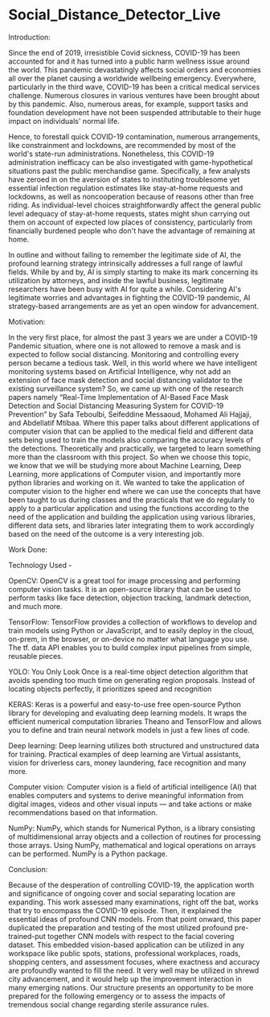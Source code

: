 # Social_Distance_Detector_Live
Introduction:

Since the end of 2019, irresistible Covid sickness, COVID-19 has been accounted for and it has turned into a public harm wellness issue around the world. This pandemic devastatingly affects social orders and economies all over the planet causing a worldwide wellbeing emergency. Everywhere, particularly in the third wave, COVID-19 has been a critical medical services challenge. Numerous closures in various ventures have been brought about by this pandemic. Also, numerous areas, for example, support tasks and foundation development have not been suspended attributable to their huge impact on individuals' normal life.

Hence, to forestall quick COVID-19 contamination, numerous arrangements, like constrainment and lockdowns, are recommended by most of the world's state-run administrations. Nonetheless, this COVID-19 administration inefficacy can be also investigated with game-hypothetical situations past the public merchandise game. Specifically, a few analysts have zeroed in on the aversion of states to instituting troublesome yet essential infection regulation estimates like stay-at-home requests and lockdowns, as well as noncooperation because of reasons other than free riding. As individual-level choices straightforwardly affect the general public level adequacy of stay-at-home requests, states might shun carrying out them on account of expected low places of consistency, particularly from financially burdened people who don't have the advantage of remaining at home.

In outline and without failing to remember the legitimate side of AI, the profound learning strategy intrinsically addresses a full range of lawful fields. While by and by, AI is simply starting to make its mark concerning its utilization by attorneys, and inside the lawful business, legitimate researchers have been busy with AI for quite a while. Considering AI's legitimate worries and advantages in fighting the COVID-19 pandemic, AI strategy-based arrangements are as yet an open window for advancement.

Motivation:

In the very first place, for almost the past 3 years we are under a COVID-19 Pandemic situation, where one is not allowed to remove a mask and is expected to follow social distancing. Monitoring and controlling every person became a tedious task. Well, in this world where we have intelligent monitoring systems based on Artificial Intelligence, why not add an extension of face mask detection and social distancing validator to the existing surveillance system? So, we came up with one of the research papers namely “Real-Time Implementation of AI-Based Face Mask Detection and Social Distancing Measuring System for COVID-19 Prevention” by Safa Teboulbi, Seifeddine Messaoud, Mohamed Ali Hajjaji, and Abdellatif Mtibaa. Where this paper talks about different applications of computer vision that can be applied to the medical field and different data sets being used to train the models also comparing the accuracy levels of the detections. Theoretically and practically, we targeted to learn something more than the classroom with this project. So when we choose this topic, we know that we will be studying more about Machine Learning, Deep Learning, more applications of Computer vision, and importantly more python libraries and working on it. We wanted to take the application of computer vision to the higher end where we can use the concepts that have been taught to us during classes and the practicals that we do regularly to apply to a particular application and using the functions according to the need of the application and building the application using various libraries, different data sets, and libraries later integrating them to work accordingly based on the need of the outcome is a very interesting job.

Work Done:

Technology Used -

OpenCV: OpenCV is a great tool for image processing and performing computer vision tasks. It is an open-source library that can be used to perform tasks like face detection, objection tracking, landmark detection, and much more.

TensorFlow: TensorFlow provides a collection of workflows to develop and train models using Python or JavaScript, and to easily deploy in the cloud, on-prem, in the browser, or on-device no matter what language you use. The tf. data API enables you to build complex input pipelines from simple, reusable pieces.

YOLO: You Only Look Once is a real-time object detection algorithm that avoids spending too much time on generating region proposals. Instead of locating objects perfectly, it prioritizes speed and recognition

KERAS: Keras is a powerful and easy-to-use free open-source Python library for developing and evaluating deep learning models. It wraps the efficient numerical computation libraries Theano and TensorFlow and allows you to define and train neural network models in just a few lines of code.

Deep learning: Deep learning utilizes both structured and unstructured data for training. Practical examples of deep learning are Virtual assistants, vision for driverless cars, money laundering, face recognition and many more.

Computer vision: Computer vision is a field of artificial intelligence (AI) that enables computers and systems to derive meaningful information from digital images, videos and other visual inputs — and take actions or make recommendations based on that information.

NumPy: NumPy, which stands for Numerical Python, is a library consisting of multidimensional array objects and a collection of routines for processing those arrays. Using NumPy, mathematical and logical operations on arrays can be performed. NumPy is a Python package.

Conclusion:

Because of the desperation of controlling COVID-19, the application worth and significance of ongoing cover and social separating location are expanding. This work assessed many examinations, right off the bat, works that try to encompass the COVID-19 episode. Then, it explained the essential ideas of profound CNN models. From that point onward, this paper duplicated the preparation and testing of the most utilized profound pre-trained-put together CNN models with respect to the facial covering dataset. This embedded vision-based application can be utilized in any workspace like public spots, stations, professional workplaces, roads, shopping centers, and assessment focuses, where exactness and accuracy are profoundly wanted to fill the need. It very well may be utilized in shrewd city advancement, and it would help up the improvement interaction in many emerging nations. Our structure presents an opportunity to be more prepared for the following emergency or to assess the impacts of tremendous social change regarding sterile assurance rules.
